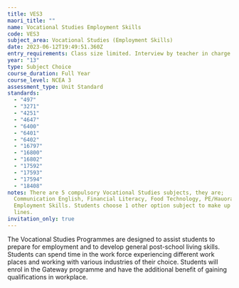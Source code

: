 ```yaml
---
title: VES3
maori_title: ""
name: Vocational Studies Employment Skills
code: VES3
subject_area: Vocational Studies (Employment Skills)
date: 2023-06-12T19:49:51.360Z
entry_requirements: Class size limited. Interview by teacher in charge required.
year: "13"
type: Subject Choice
course_duration: Full Year
course_level: NCEA 3
assessment_type: Unit Standard
standards:
  - "497"
  - "3271"
  - "4251"
  - "4647"
  - "6400"
  - "6401"
  - "6402"
  - "16797"
  - "16800"
  - "16802"
  - "17592"
  - "17593"
  - "17594"
  - "18408"
notes: There are 5 compulsory Vocational Studies subjects, they are;
  Communication English, Financial Literacy, Food Technology, PE/Hauora and
  Employment Skills. Students choose 1 other option subject to make up the 6
  lines.
invitation_only: true
---
```

The Vocational Studies Programmes are designed to assist students to prepare for employment and to develop general post-school living skills. Students can spend time in the work force experiencing different work places and working with various industries of their choice. Students will enrol in the Gateway programme and have the additional benefit of gaining qualifications in workplace.